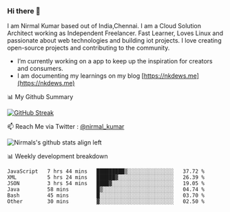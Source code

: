 ### Hi there 👋

 I am Nirmal Kumar based out of India,Chennai. I am a Cloud Solution Architect working as Independent Freelancer. Fast Learner, Loves Linux and passionate about web technologies and building iot projects. I love creating open-source projects and contributing to the community.

- I’m currently working on a app to keep up the inspiration for creators and consumers.
- I am documenting my learnings on my blog [https://nkdews.me](https://nkdews.me)


📊 My Github Summary

[![GitHub Streak](https://github-readme-streak-stats.herokuapp.com?user=nk-gears&theme=dark&hide_border=true&date_format=M%20j%5B%2C%20Y%5D)](https://git.io/streak-stats)


📫 Reach Me via  Twitter : [@nirmal_kumar](https://twitter.com/nirmal_kumar)

![Nirmals's github stats align left](https://github-readme-stats.vercel.app/api?username=nk-gears&show_icons=true)


📊 Weekly development breakdown

<!--START_SECTION:waka-->

```text
JavaScript   7 hrs 44 mins   █████████▒░░░░░░░░░░░░░░░   37.72 %
XML          5 hrs 24 mins   ██████▓░░░░░░░░░░░░░░░░░░   26.39 %
JSON         3 hrs 54 mins   ████▓░░░░░░░░░░░░░░░░░░░░   19.05 %
Java         58 mins         █▒░░░░░░░░░░░░░░░░░░░░░░░   04.74 %
Bash         45 mins         █░░░░░░░░░░░░░░░░░░░░░░░░   03.70 %
Other        30 mins         ▓░░░░░░░░░░░░░░░░░░░░░░░░   02.50 %
```

<!--END_SECTION:waka-->


